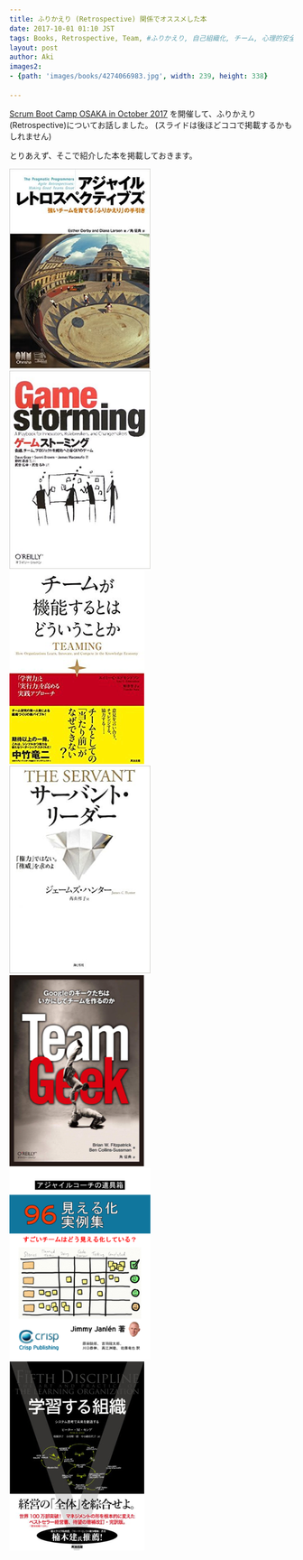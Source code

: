 ```yaml
---
title: ふりかえり (Retrospective) 関係でオススメした本
date: 2017-10-01 01:10 JST
tags: Books, Retrospective, Team, #ふりかえり, 自己組織化, チーム, 心理的安全性
layout: post
author: Aki
images2:
- {path: 'images/books/4274066983.jpg', width: 239, height: 338}

---
```


[Scrum Boot Camp OSAKA in October 2017](https://scrumdo-kansai.connpass.com/event/64750/) を開催して、ふりかえり(Retrospective)についてお話しました。
(スライドは後ほどココで掲載するかもしれません)

とりあえず、そこで紹介した本を掲載しておきます。

<div class="box">
  <div class="photo item" style="width: 250px">
    <a href='http://amzn.to/2mSUDCh'>
      <img src="/images/books/4274066983.jpg" alt="4274066983.jpg" />
    </a>
  </div>

  <div class="photo item" style="width: 250px">
    <a href='http://amzn.to/2kcymmD'>
      <img src="/images/books/4873115051.jpg" alt="4873115051.jpg" />
    </a>
  </div>

  <div class="photo item" style="width: 250px">
    <a href='http://amzn.to/2vS6jtJ'>
      <img src="/images/2017-07-01/4862761828.png" alt="4862761828.png" />
    </a>
  </div>
</div>

<div class="box">
  <div class="photo item" style="width: 250px">
    <a href='http://amzn.to/2tUBHGS'>
      <img src="/images/2017-07-01/4903212351.jpg" alt="4903212351.jpg" />
    </a>
  </div>

  <div class="photo item" style="width: 250px">
    <a href='http://amzn.to/2vSmck5'>
      <img src="/images/2017-07-01/4873116309.png" alt="4873116309.png" />
    </a>
  </div>

  <div class="photo item" style="width: 250px">
    <a href='https://leanpub.com/agiletoolbox-visualizationexamples-japanese'>
      <img src="/images/books/agiletoolbox-visualizationexamples-japanese.png" alt="agiletoolbox-visualizationexamples-japanese.png" />
    </a>
  </div>
</div>

<div class="box">
  <div class="photo item" style="width: 250px">
    <a href='http://amzn.to/2eIeaF9'>
      <img src="/images/2017-07-01/4862761011.png" alt="4862761011.png" />
    </a>
  </div>
  <div class="photo item" style="width: 250px">
  </div>
  <div class="photo item" style="width: 250px">
  </div>
</div>
